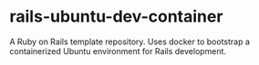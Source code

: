 # rails-ubuntu-dev-container
A Ruby on Rails template repository. Uses docker to bootstrap a containerized Ubuntu environment for Rails development.  
